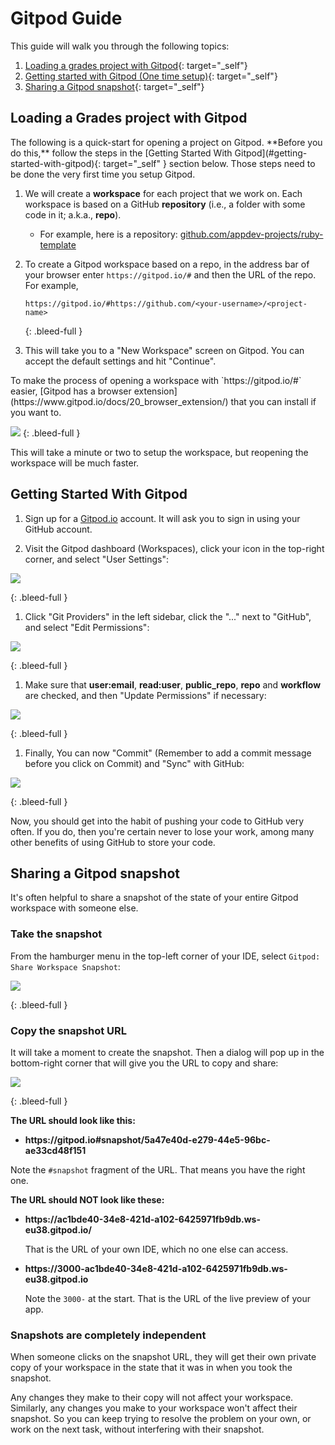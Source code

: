 # Gitpod Guide

This guide will walk you through the following topics: 
1. [Loading a grades project with Gitpod](#loading-a-grades-project-with-gitpod){: target="_self"}
1. [Getting started with Gitpod (One time setup)](#getting-started-with-gitpod){: target="_self"}
1. [Sharing a Gitpod snapshot](#sharing-a-gitpod-snapshot){: target="_self"}

## Loading a Grades project with Gitpod

<div class="bg-blue-100 py-1 px-5">
The following is a quick-start for opening a project on Gitpod. **Before you do this,** follow the steps in the [Getting Started With Gitpod](#getting-started-with-gitpod){: target="_self" } section below. Those steps need to be done the very first time you setup Gitpod.
</div>

   1. We will create a **workspace** for each project that we work on. Each workspace is based on a GitHub **repository** (i.e., a folder with some code in it; a.k.a., **repo**).

      - For example, here is a repository: [github.com/appdev-projects/ruby-template](https://github.com/appdev-projects/ruby-template)

   1. To create a Gitpod workspace based on a repo, in the address bar of your browser enter `https://gitpod.io/#` and then the URL of the repo. For example,

        ```
        https://gitpod.io/#https://github.com/<your-username>/<project-name>
        ```
        {: .bleed-full }

   1. This will take you to a "New Workspace" screen on Gitpod. You can accept the default settings and hit "Continue". 

<aside markdown="1">
To make the process of opening a workspace with `https://gitpod.io/#` easier, [Gitpod has a browser extension](https://www.gitpod.io/docs/20_browser_extension/) that you can install if you want to.
</aside>

<!-- ![](/assets/launch-gitpod.png) -->
![](/assets/launch-gitpod.png)
{: .bleed-full }

This will take a minute or two to setup the workspace, but reopening the workspace will be much faster.

## Getting Started With Gitpod

1. Sign up for a [Gitpod.io](https://www.gitpod.io) account. It will ask you to sign in using your GitHub account.

1. Visit the Gitpod dashboard (Workspaces), click your icon in the top-right corner, and select "User Settings":

 ![](/assets/user-setting.png)
 
 {: .bleed-full }

1. Click "Git Providers" in the left sidebar, click the "..." next to "GitHub",  and select "Edit Permissions":

 ![](/assets/git-providers.png)

 {: .bleed-full }

1. Make sure that **user:email**, **read:user**, **public_repo**, **repo** and **workflow** are checked, and then "Update Permissions" if necessary:

 ![](/assets/edit-permissions.png)

 {: .bleed-full }

1. Finally, You can now "Commit" (Remember to add a commit message before you click on Commit) and "Sync" with GitHub:

 ![](/assets/git-commit.png)

 {: .bleed-full }
		
Now, you should get into the habit of pushing your code to GitHub very often. If you do, then you're certain never to lose your work, among many other benefits of using GitHub to store your code.

## Sharing a Gitpod snapshot

It's often helpful to share a snapshot of the state of your entire Gitpod workspace with someone else.

### Take the snapshot

From the hamburger menu in the top-left corner of your IDE, select `Gitpod: Share Workspace Snapshot`:

<!-- ![](/assets/gitpod-snapshot-file-menu.png) -->
![](/assets/gitpod-snapshot-file-menu.png)

{: .bleed-full }

### Copy the snapshot URL

It will take a moment to create the snapshot. Then a dialog will pop up in the bottom-right corner that will give you the URL to copy and share:

<!-- ![](/assets/gitpod-snapshot-copy-url.png) -->
![](/assets/gitpod-snapshot-copy-url.png)

{: .bleed-full }

**The URL should look like this:**

  - **https\://gitpod.io#snapshot/5a47e40d-e279-44e5-96bc-ae33cd48f151**

Note the `#snapshot` fragment of the URL. That means you have the right one.

**The URL should NOT look like these:**

  - **https\://ac1bde40-34e8-421d-a102-6425971fb9db.ws-eu38.gitpod.io/**

    That is the URL of your own IDE, which no one else can access.

  - **https\://3000-ac1bde40-34e8-421d-a102-6425971fb9db.ws-eu38.gitpod.io**

    Note the `3000-` at the start. That is the URL of the live preview of your app.

### Snapshots are completely independent

When someone clicks on the snapshot URL, they will get their own private copy of your workspace in the state that it was in when you took the snapshot.

Any changes they make to their copy will not affect your workspace. Similarly, any changes you make to your workspace won't affect their snapshot. So you can keep trying to resolve the problem on your own, or work on the next task, without interfering with their snapshot.